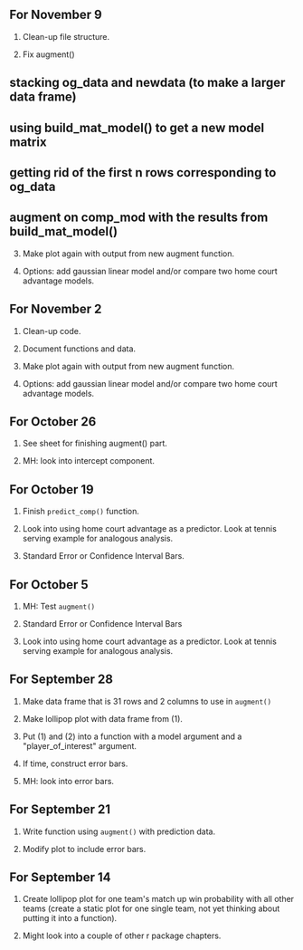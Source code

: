 ## For November 9

1. Clean-up file structure.

2. Fix augment()

  ## stacking og_data and newdata (to make a larger data frame)
  ## using build_mat_model() to get a new model matrix
  ## getting rid of the first n rows corresponding to og_data
  ## augment on comp_mod with the results from build_mat_model()

3. Make plot again with output from new augment function.

4. Options: add gaussian linear model and/or compare two home court advantage models. 

## For November 2

1. Clean-up code.

2. Document functions and data.

3. Make plot again with output from new augment function.

4. Options: add gaussian linear model and/or compare two home court advantage models. 


## For October 26

1. See sheet for finishing augment() part.

2. MH: look into intercept component.

## For October 19

1. Finish `predict_comp()` function.

2. Look into using home court advantage as a predictor. Look at tennis serving example for analogous analysis.

3. Standard Error or Confidence Interval Bars.

## For October 5

1. MH: Test `augment()`

2. Standard Error or Confidence Interval Bars

3. Look into using home court advantage as a predictor. Look at tennis serving example for analogous analysis.

## For September 28

1. Make data frame that is 31 rows and 2 columns to use in `augment()`

2. Make lollipop plot with data frame from (1).

3. Put (1) and (2) into a function with a model argument and a "player_of_interest" argument.

4. If time, construct error bars.

5. MH: look into error bars.

## For September 21

1. Write function using `augment()` with prediction data.

2. Modify plot to include error bars.

## For September 14

1. Create lollipop plot for one team's match up win probability with all other teams (create a static plot for one single team, not yet thinking about putting it into a function).

2. Might look into a couple of other r package chapters.
